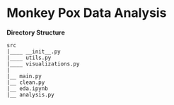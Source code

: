 # Monkey Pox Data Analysis

__Directory Structure__

```
src
|____ __init__.py
|____ utils.py
|____ visualizations.py
|
|__ main.py
|__ clean.py
|__ eda.ipynb
|__ analysis.py
```
